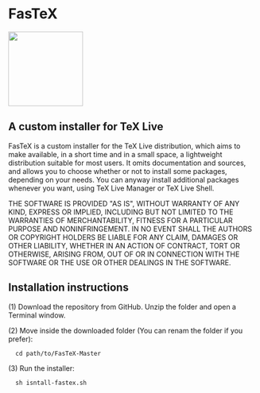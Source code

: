 # FasTeX
<img src="https://github.com/ivalb/FasTeX/blob/master/FasTeX-Linux/fastex-icon.svg" width="150" align="center"> 

<h2>A custom installer for TeX Live</h2>

FasTeX is a custom installer for the TeX Live distribution, which aims to make available, in a short time and in a small space, a lightweight distribution suitable for most users. It omits documentation and sources, and allows you to choose whether or not to install some packages, depending on your needs. You can anyway install additional packages whenever you want, using TeX Live Manager or TeX Live Shell.

THE SOFTWARE IS PROVIDED "AS IS", WITHOUT WARRANTY OF ANY KIND, EXPRESS OR IMPLIED, INCLUDING BUT NOT LIMITED TO THE WARRANTIES OF MERCHANTABILITY,
FITNESS FOR A PARTICULAR PURPOSE AND NONINFRINGEMENT. IN NO EVENT SHALL THE AUTHORS OR COPYRIGHT HOLDERS BE LIABLE FOR ANY CLAIM, DAMAGES OR OTHER
LIABILITY, WHETHER IN AN ACTION OF CONTRACT, TORT OR OTHERWISE, ARISING FROM, OUT OF OR IN CONNECTION WITH THE SOFTWARE OR THE USE OR OTHER DEALINGS IN THE SOFTWARE.

<h2>Installation instructions</h2>

(1) Download the repository from GitHub. Unzip the folder and open a Terminal window.

(2) Move inside the downloaded folder (You can renam the folder if you prefer):

      cd path/to/FasTeX-Master

(3) Run the installer:
    
      sh isntall-fastex.sh
    


